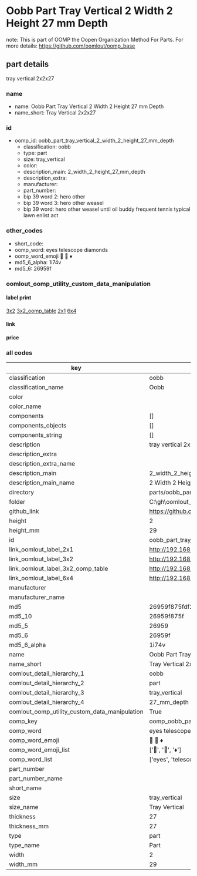 # Oobb Part Tray Vertical 2 Width 2 Height 27 mm Depth  

note: This is part of OOMP the Oopen Organization Method For Parts. For more details: https://github.com/oomlout/oomp_base

##  part details
  



tray vertical 2x2x27



### name
* name: Oobb Part Tray Vertical 2 Width 2 Height 27 mm Depth
* name_short: Tray Vertical 2x2x27 
### id
* oomp_id: oobb_part_tray_vertical_2_width_2_height_27_mm_depth
  * classification: oobb
  * type: part
  * size: tray_vertical
  * color: 
  * description_main: 2_width_2_height_27_mm_depth
  * description_extra: 
  * manufacturer: 
  * part_number: 
  * bip 39 word 2: hero other
  * bip 39 word 3: hero other weasel
  * bip 39 word: hero other weasel until oil buddy frequent tennis typical lawn enlist act

### other_codes
* short_code: 
* oomp_word: eyes telescope diamonds
* oomp_word_emoji :eyes: :telescope: :diamonds:
* md5_6_alpha: 1i74v
* md5_6: 26959f






### oomlout_oomp_utility_custom_data_manipulation
#### label print
[3x2](http://192.168.1.245:1112/?label=oomp%201i74v)
[3x2_oomp_table](http://192.168.1.108:1112/?label=oomp%201i74v)
[2x1](http://192.168.1.242:1112/?label=oomp%201i74v)
[6x4](http://192.168.1.55:1112/?label=oomp%201i74v)    

#### link

                              

#### price







### all codes 
| key | value |  
| --- | --- |  
| classification | oobb |  
| classification_name | Oobb |  
| color |  |  
| color_name |  |  
| components | [] |  
| components_objects | [] |  
| components_string | [] |  
| description | tray vertical 2x2x27 |  
| description_extra |  |  
| description_extra_name |  |  
| description_main | 2_width_2_height_27_mm_depth |  
| description_main_name | 2 Width 2 Height 27 mm Depth |  
| directory | parts/oobb_part_tray_vertical_2_width_2_height_27_mm_depth |  
| folder | C:\gh\oomlout_oobb_version_4_generated_parts\parts\oobb_part_tray_vertical_2_width_2_height_27_mm_depth |  
| github_link | https://github.com/oomlout/oomlout_oomp_part_src/tree/main/parts/oobb_part_tray_vertical_2_width_2_height_27_mm_depth |  
| height | 2 |  
| height_mm | 29 |  
| id | oobb_part_tray_vertical_2_width_2_height_27_mm_depth |  
| link_oomlout_label_2x1 | http://192.168.1.242:1112/?label=oomp%201i74v |  
| link_oomlout_label_3x2 | http://192.168.1.245:1112/?label=oomp%201i74v |  
| link_oomlout_label_3x2_oomp_table | http://192.168.1.108:1112/?label=oomp%201i74v |  
| link_oomlout_label_6x4 | http://192.168.1.55:1112/?label=oomp%201i74v |  
| manufacturer |  |  
| manufacturer_name |  |  
| md5 | 26959f875fdf2b9475cceee3f127435a |  
| md5_10 | 26959f875f |  
| md5_5 | 26959 |  
| md5_6 | 26959f |  
| md5_6_alpha | 1i74v |  
| name | Oobb Part Tray Vertical 2 Width 2 Height 27 mm Depth |  
| name_short | Tray Vertical 2x2x27  |  
| oomlout_detail_hierarchy_1 | oobb |  
| oomlout_detail_hierarchy_2 | part |  
| oomlout_detail_hierarchy_3 | tray_vertical |  
| oomlout_detail_hierarchy_4 | 27_mm_depth |  
| oomlout_oomp_utility_custom_data_manipulation | True |  
| oomp_key | oomp_oobb_part_tray_vertical_2_width_2_height_27_mm_depth |  
| oomp_word | eyes telescope diamonds |  
| oomp_word_emoji | :eyes: :telescope: :diamonds: |  
| oomp_word_emoji_list | [':eyes:', ':telescope:', ':diamonds:'] |  
| oomp_word_list | ['eyes', 'telescope', 'diamonds'] |  
| part_number |  |  
| part_number_name |  |  
| short_name |  |  
| size | tray_vertical |  
| size_name | Tray Vertical |  
| thickness | 27 |  
| thickness_mm | 27 |  
| type | part |  
| type_name | Part |  
| width | 2 |  
| width_mm | 29 |  
